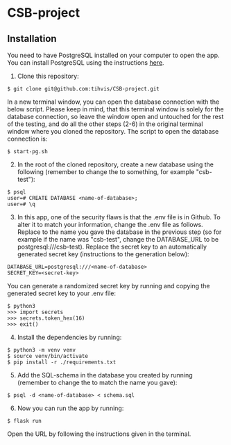 # CSB-project

## Installation

You need to have PostgreSQL installed on your computer to open the app. You can install PostgreSQL using the instructions [here](https://hy-tsoha.github.io/materiaali/osa-2/#tietokannan-k%C3%A4ytt%C3%A4minen).

1. Clone this repository:

```prompt
$ git clone git@github.com:tihvis/CSB-project.git
```

In a new terminal window, you can open the database connection with the below script. Please keep in mind, that this terminal window is solely for the database connection, so leave the window open and untouched for the rest of the testing, and do all the other steps (2-6) in the original terminal window where you cloned the repository. The script to open the database connection is:

```prompt
$ start-pg.sh
```

2. In the root of the cloned repository, create a new database using the following (remember to change the <name-of-database> to something, for example "csb-test"):

```prompt
$ psql
user=# CREATE DATABASE <name-of-database>;
user=# \q
```

3. In this app, one of the security flaws is that the .env file is in Github. To alter it to match your information, change the .env file as follows. Replace <name-of-database> to the name you gave the database in the previous step (so for example if the name was "csb-test", change the DATABASE_URL to be postgresql:///csb-test). Replace the secret key to an automatically generated secret key (instructions to the generation below):

```
DATABASE_URL=postgresql:///<name-of-database>
SECRET_KEY=<secret-key>
```

You can generate a randomized secret key by running and copying the generated secret key to your .env file:

```prompt
$ python3
>>> import secrets
>>> secrets.token_hex(16)
>>> exit()
```

4. Install the dependencies by running:

```prompt
$ python3 -m venv venv
$ source venv/bin/activate
$ pip install -r ./requirements.txt
```

5. Add the SQL-schema in the database you created by running (remember to change the <name-of-database> to match the name you gave):

```prompt
$ psql -d <name-of-database> < schema.sql
```

6. Now you can run the app by running:

```prompt
$ flask run
```

Open the URL by following the instructions given in the terminal.